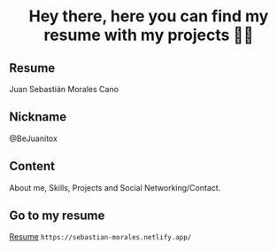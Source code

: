 <h1 align="center"> Hey there, here you can find my resume with my projects 👋🏻 </h1>

## Resume
Juan Sebastián Morales Cano

## Nickname
@BeJuanitox

## Content
About me, Skills, Projects and Social Networking/Contact.

## Go to my resume
[Resume](https://sebastian-morales.netlify.app/)
`https://sebastian-morales.netlify.app/`

